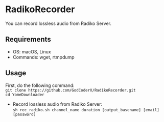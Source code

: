 # RadikoRecorder
You can record lossless audio from Radiko Server.

## Requirements  
* OS: macOS, Linux  
* Commands: wget, rtmpdump  

## Usage  
First, do the following command:  
`git clone https://github.com/GodCoderX/RadikoRecorder.git`  
`cd YomeDownloader`  
* Record lossless audio from Radiko Server:  
`sh rec_radiko.sh channel_name duration [output_basename] [email] [password]`  
